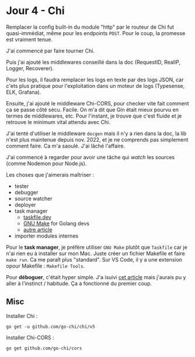# Jour 4 - Chi

Remplacer la config built-in du module "http" par le routeur de Chi fut quasi-immédiat, même pour les endpoints `POST`.
Pour le coup, la promesse est vraiment tenue.

J'ai commencé par faire tourner Chi.

Puis j'ai ajouté les middlewares conseillé dans la doc (RequestID, RealIP, Logger, Recoverer).

Pour les logs, il faudra remplacer les logs en texte par des logs JSON, car c'ets plus pratique pour l'exploitation dans un moteur de logs (Typesense, ELK, Grafana).

Ensuite, j'ai ajouté le middleware Chi-CORS, pour checker vite fait comment ça se passe côté sécu. Facile.
On m'a dit que Gin était mieux pourvu en termes de middlewares, etc.
Pour l'instant, je trouve que c'est fluide et je retrouve le minimum vital attendu avec Chi.

J'ai tenté d'utiliser le middleware `docgen` mais il n'y a rien dans la doc, la lib n'est plus maintenue depuis nov. 2022, et je ne comprends pas simplement comment faire.
Ca m'a saoulé.
J'ai lâché l'affaire.

J'ai commencé à regarder pour avoir une tâche qui *watch* les sources (comme Nodemon pour Node.js).

Les choses que j'aimerais maîtriser : 
- tester
- debugger
- source watcher
- deployer
- task manager
  - [taskfile.dev](https://taskfile.dev/)
  - [GNU Make](https://tutorialedge.net/golang/makefiles-for-go-developers/) for Golang devs
  - [autre article](https://earthly.dev/blog/golang-makefile/)
- importer modules internes

Pour le **task manager**, je préfère utiliser `GNU Make` plutôt que `Taskfile` car je n'ai rien eu à installer sur mon Mac.
Juste créer un fichier Makefile et faire `make run`.
Ca me paraît plus "standard".
Sur VS Code, il y a une extension opour Makefile : `Makefile Tools`.

Pour **déboguer**, c'était hyper simple. J'a isuivi [cet article](https://www.digitalocean.com/community/tutorials/debugging-go-code-with-visual-studio-code) mais j'aurais pu y aller à l'instinct / habitude.
Ça a fonctionné du premier coup.


## Misc

Installer Chi :

```
go get -u github.com/go-chi/chi/v5
```

Installer Chi-CORS :

```
go get github.com/go-chi/cors
```

